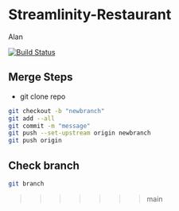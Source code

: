 # Streamlinity-Restaurant

Alan

[![Build Status](https://travis-ci.org/joemccann/dillinger.svg?branch=master)](https://travis-ci.org/joemccann/dillinger)

## Merge Steps

- git clone repo

```sh
git checkout -b "newbranch"
git add --all
git commit -m "message"
git push --set-upstream origin newbranch
git push origin
```

## Check branch

```sh
git branch
```

> > > > > > > main
